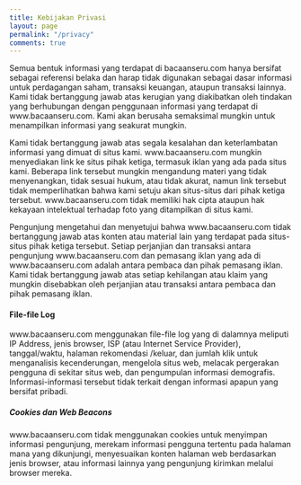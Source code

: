 ```yaml
---
title: Kebijakan Privasi
layout: page
permalink: "/privacy"
comments: true
---
```


<div class="row justify-content-between">
<div class="col-md-8 pr-5">

<p>Semua bentuk informasi yang terdapat di bacaanseru.com hanya bersifat sebagai referensi belaka dan harap tidak digunakan sebagai dasar informasi untuk perdagangan saham, transaksi keuangan, ataupun transaksi lainnya. Kami tidak bertanggung jawab atas kerugian yang diakibatkan oleh tindakan yang berhubungan dengan penggunaan informasi yang terdapat di www.bacaanseru.com. Kami akan berusaha semaksimal mungkin untuk menampilkan informasi yang seakurat mungkin.
</p>

<p>Kami tidak bertanggung jawab atas segala kesalahan dan keterlambatan informasi yang dimuat di situs kami. www.bacaanseru.com mungkin menyediakan link ke situs pihak ketiga, termasuk iklan yang ada pada situs kami. Beberapa link tersebut mungkin mengandung materi yang tidak menyenangkan, tidak sesuai hukum, atau tidak akurat, namun link tersebut tidak memperlihatkan bahwa kami setuju akan situs-situs dari pihak ketiga tersebut. www.bacaanseru.com tidak memiliki hak cipta ataupun hak kekayaan intelektual terhadap foto yang ditampilkan di situs kami.
</p>

<p>Pengunjung mengetahui dan menyetujui bahwa www.bacaanseru.com tidak bertanggung jawab atas konten atau material lain yang terdapat pada situs-situs pihak ketiga tersebut. Setiap perjanjian dan transaksi antara pengunjung www.bacaanseru.com dan pemasang iklan yang ada di www.bacaanseru.com adalah antara pembaca dan pihak pemasang iklan. Kami tidak bertanggung jawab atas setiap kehilangan atau klaim yang mungkin disebabkan oleh perjanjian atau transaksi antara pembaca dan pihak pemasang iklan.</p>


<h4>File-file Log</h4>
<p>
www.bacaanseru.com menggunakan file-file log yang di dalamnya meliputi IP Address, jenis browser, ISP (atau Internet Service Provider), tanggal/waktu, halaman rekomendasi /keluar, dan jumlah klik untuk menganalisis kecenderungan, mengelola situs web, melacak pergerakan pengguna di sekitar situs web, dan pengumpulan informasi demografis. Informasi-informasi tersebut tidak terkait dengan informasi apapun yang bersifat pribadi.
</p>

</div>

<div class="col-md-4">

<div class="sticky-top sticky-top-80">
<h5>Cookies dan Web Beacons</h5>
<p>
	www.bacaanseru.com tidak menggunakan cookies untuk menyimpan informasi pengunjung, merekam informasi pengguna tertentu pada halaman mana yang dikunjungi, menyesuaikan konten halaman web berdasarkan jenis browser, atau informasi lainnya yang pengunjung kirimkan melalui browser mereka.
</p>
</div>
</div>
</div>
